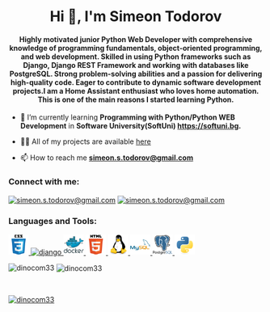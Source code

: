 <!--
### Hi there 👋 My name is Simeon Todorov

- 🌱 I’m currently learning Programming with Python in Software University(SoftUni) https://softuni.bg.
- Highly motivated Python Web Developer with comprehensive knowledge of programming fundamentals, object-oriented programming, and web development. Skilled in using Python frameworks such as Django
- and working with databases like PostgreSQL. Strong problem-solving abilities and a passion for delivering high-quality code. Eager to contribute to dynamic software development projects.I am a Home Assistant enthusiast who loves home automation. This is one - of the main reasons I started learning Python.
- 📫 How to reach me: simeon.s.todorov@gmail.com


**dinocom33/dinocom33** is a ✨ _special_ ✨ repository because its `README.md` (this file) appears on your GitHub profile.

Here are some ideas to get you started:

- 🔭 I’m currently working on ...
- 🌱 I’m currently learning Python
- 👯 I’m looking to collaborate on ...
- 🤔 I’m looking for help with ...
- 💬 Ask me about ...
- 📫 How to reach me: ...
- 😄 Pronouns: ...
- ⚡ Fun fact: ...
-->

<h1 align="center">Hi 👋, I'm Simeon Todorov</h1>
<h4 align="center">Highly motivated junior Python Web Developer with comprehensive knowledge of programming fundamentals, object-oriented programming, and web development. Skilled in using Python frameworks such as Django, Django REST Framework and working with databases like PostgreSQL. Strong problem-solving abilities and a passion for delivering high-quality code. Eager to contribute to dynamic software development projects.I am a Home Assistant enthusiast who loves home automation. This is one of the main reasons I started learning Python.</h4>

- 🌱 I’m currently learning **Programming with Python/Python WEB Development** in **Software University(SoftUni) https://softuni.bg.**

- 👨‍💻 All of my projects are available <a href="https://github.com/dinocom33?tab=repositories">here</a>

- 📫 How to reach me **simeon.s.todorov@gmail.com**

<h3 align="left">Connect with me:</h3>
<p align="left">
<a href="https://www.linkedin.com/in/simeon-todorov-13800612" target="blank"><img align="center" src="https://raw.githubusercontent.com/rahuldkjain/github-profile-readme-generator/master/src/images/icons/Social/linked-in-alt.svg" alt="simeon.s.todorov@gmail.com" height="30" width="40" /></a>
<a href="https://stackoverflow.com/users/22189530/simeon-todorov" target="blank"><img align="center" src="https://raw.githubusercontent.com/rahuldkjain/github-profile-readme-generator/master/src/images/icons/Social/stack-overflow.svg" alt="simeon.s.todorov@gmail.com" height="30" width="40" /></a>
</p>


<h3 align="left">Languages and Tools:</h3>
<p align="left"> <a href="https://www.w3schools.com/css/" target="_blank" rel="noreferrer"> <img src="https://raw.githubusercontent.com/devicons/devicon/master/icons/css3/css3-original-wordmark.svg" alt="css3" width="40" height="40"/> </a> <a href="https://www.djangoproject.com/" target="_blank" rel="noreferrer"> <img src="https://cdn.worldvectorlogo.com/logos/django.svg" alt="django" width="40" height="40"/> </a> <a href="https://www.docker.com/" target="_blank" rel="noreferrer"> <img src="https://raw.githubusercontent.com/devicons/devicon/master/icons/docker/docker-original-wordmark.svg" alt="docker" width="40" height="40"/> </a> <a href="https://www.w3.org/html/" target="_blank" rel="noreferrer"> <img src="https://raw.githubusercontent.com/devicons/devicon/master/icons/html5/html5-original-wordmark.svg" alt="html5" width="40" height="40"/> </a> <a href="https://www.linux.org/" target="_blank" rel="noreferrer"> <img src="https://raw.githubusercontent.com/devicons/devicon/master/icons/linux/linux-original.svg" alt="linux" width="40" height="40"/> </a> <a href="https://www.mysql.com/" target="_blank" rel="noreferrer"> <img src="https://raw.githubusercontent.com/devicons/devicon/master/icons/mysql/mysql-original-wordmark.svg" alt="mysql" width="40" height="40"/> </a> <a href="https://www.postgresql.org" target="_blank" rel="noreferrer"> <img src="https://raw.githubusercontent.com/devicons/devicon/master/icons/postgresql/postgresql-original-wordmark.svg" alt="postgresql" width="40" height="40"/> </a> <a href="https://www.python.org" target="_blank" rel="noreferrer"> <img src="https://raw.githubusercontent.com/devicons/devicon/master/icons/python/python-original.svg" alt="python" width="40" height="40"/> </a> </p>

<p><img align="left" src="https://github-readme-stats.vercel.app/api/top-langs?username=dinocom33&show_icons=true&locale=en&layout=compact" alt="dinocom33" /></p>

<p>&nbsp;<img align="center" src="https://github-readme-stats.vercel.app/api?username=dinocom33&show_icons=true&locale=en" alt="dinocom33" /></p>

<br>
<p align="left"> <a href="https://github.com/ryo-ma/github-profile-trophy"><img src="https://github-profile-trophy.vercel.app/?username=dinocom33" alt="dinocom33" /></a> </p>
